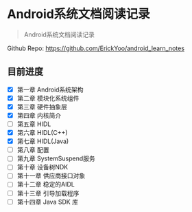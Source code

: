 # Android系统文档阅读记录

> Android系统文档阅读记录



Github Repo:
https://github.com/ErickYoo/android_learn_notes



## 目前进度

- [x] 第一章 Android系统架构
- [x] 第二章 模块化系统组件
- [x] 第三章 硬件抽象层
- [x] 第四章 内核简介
- [ ] 第五章 HIDL
- [x] 第六章 HIDL(C++)
- [x] 第七章 HIDL(Java)
- [ ] 第八章 配置
- [ ] 第九章 SystemSuspend服务
- [ ] 第十章 设备树NDK
- [ ] 第十一章 供应商接口对象
- [ ] 第十二章 稳定的AIDL
- [ ] 第十三章 引导加载程序
- [ ] 第十四章 Java SDK 库
